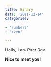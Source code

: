 ```yaml
---
title: Binary
date: '2021-12-14'
categories:

- "numbers"
- "even"

---
```


Hello, I am _Post One._

**Nice to meet you!**